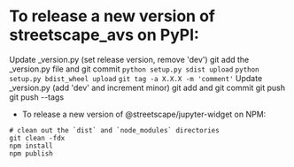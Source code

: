 # To release a new version of streetscape_avs on PyPI:

Update _version.py (set release version, remove 'dev')
git add the _version.py file and git commit
`python setup.py sdist upload`
`python setup.py bdist_wheel upload`
`git tag -a X.X.X -m 'comment'`
Update _version.py (add 'dev' and increment minor)
git add and git commit
git push
git push --tags

- To release a new version of @streetscape/jupyter-widget on NPM:

```
# clean out the `dist` and `node_modules` directories
git clean -fdx
npm install
npm publish
```
